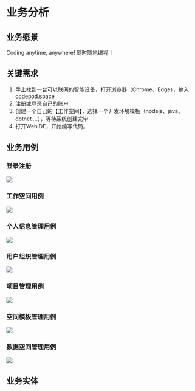 # 业务分析

## 业务愿景

Coding anytime, anywhere! 随时随地编程！

## 关键需求

1. 手上找到一台可以联网的智能设备，打开浏览器（Chrome、Edge），输入 [codepod.space](https://codepod.space)
2. 注册或登录自己的账户
3. 创建一个自己的【工作空间】，选择一个开发环境模板（nodejs、java、dotnet ...），等待系统创建完毕
4. 打开WebIDE，开始编写代码。

## 业务用例

### 登录注册

![](_media/登录注册.png)

### 工作空间用例

![](_media/工作空间.png)


### 个人信息管理用例

![](_media/个人信息管理.png)

### 用户组织管理用例

![](_media/用户组织管理.png)

### 项目管理用例

![](_media/项目管理.png)

### 空间模板管理用例

![](_media/空间模板.png)

### 数据空间管理用例

![](_media/数据空间.png)


## 业务实体


